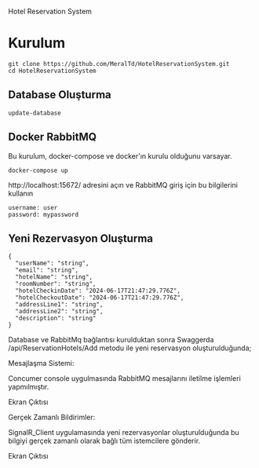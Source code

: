 Hotel Reservation System


<h1>Kurulum</h1>

```
git clone https://github.com/MeralTd/HotelReservationSystem.git
cd HotelReservationSystem
```

<h2> Database Oluşturma </h2>

```
update-database
```


<h2> Docker RabbitMQ </h2>

Bu kurulum, docker-compose ve docker'ın kurulu olduğunu varsayar.


```
docker-compose up
```

http://localhost:15672/ adresini açın ve RabbitMQ giriş için bu bilgilerini kullanın

```
username: user
password: mypassword
```

<h2> Yeni Rezervasyon Oluşturma </h2>

```
{
  "userName": "string",
  "email": "string",
  "hotelName": "string",
  "roomNumber": "string",
  "hotelCheckinDate": "2024-06-17T21:47:29.776Z",
  "hotelCheckoutDate": "2024-06-17T21:47:29.776Z",
  "addressLine1": "string",
  "addressLine2": "string",
  "description": "string"
}
```

Database ve RabbitMq bağlantısı kurulduktan sonra Swaggerda /api/ReservationHotels/Add metodu ile yeni reservasyon oluşturulduğunda;

Mesajlaşma Sistemi:

Concumer console uygulmasında RabbitMQ mesajlarını iletilme işlemleri yapmılmıştır.

Ekran Çıktısı 

Gerçek Zamanlı Bildirimler:

SignalR_Client uygulamasında yeni rezervasyonlar oluşturulduğunda bu bilgiyi gerçek zamanlı olarak
bağlı tüm istemcilere gönderir.

Ekran Çıktısı 
